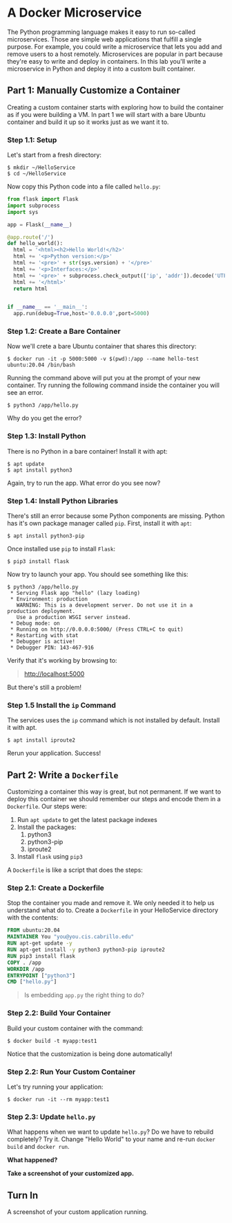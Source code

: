 # A Docker Microservice 

The Python programming language makes it easy to run so-called microservices. Those are simple web applications that fulfill a single purpose. For example, you could write a microservice that lets you add and remove users to a host remotely. Microservices are popular in part because they're easy to write and deploy in containers. In this lab you'll write a microservice in Python and deploy it into a custom built container. 

## Part 1: Manually Customize a Container 

Creating a custom container starts with exploring how to build the container as if you were building a VM. In part 1 we will start with a bare Ubuntu container and build it up so it works just as we want it to. 

### Step 1.1: Setup

Let's start from a fresh directory: 

```
$ mkdir ~/HelloService
$ cd ~/HelloService
```

Now copy this Python code into a file called `hello.py`:

```python
from flask import Flask
import subprocess
import sys

app = Flask(__name__)

@app.route('/')
def hello_world():
  html = '<html><h2>Hello World!</h2>'
  html += '<p>Python version:</p>'
  html += '<pre>' + str(sys.version) + '</pre>'
  html += '<p>Interfaces:</p>'
  html += '<pre>' + subprocess.check_output(['ip', 'addr']).decode('UTF-8') + '</pre>'
  html += '</html>'
  return html


if __name__ == '__main__':
  app.run(debug=True,host='0.0.0.0',port=5000)
```

### Step 1.2: Create a Bare Container 

Now we'll crete a bare Ubuntu container that shares this directory:

```
$ docker run -it -p 5000:5000 -v $(pwd):/app --name hello-test ubuntu:20.04 /bin/bash
```

Running the command above will put you at the prompt of your new container. Try running the following command inside the container you will see an error.

```
$ python3 /app/hello.py 
```

Why do you get the error? 

### Step 1.3: Install Python 

There is no Python in a bare container! Install it with apt:

```
$ apt update 
$ apt install python3 
```

Again, try to run the app. What error do you see now? 

### Step 1.4: Install Python Libraries 

There's still an error because some Python components are missing. Python has it's own package manager called `pip`. First, install it with `apt`:

```
$ apt install python3-pip 
```

Once installed use `pip` to install `Flask`: 

```
$ pip3 install flask 
```

Now try to launch your app. You should see something like this:

```
$ python3 /app/hello.py 
 * Serving Flask app "hello" (lazy loading)
 * Environment: production
   WARNING: This is a development server. Do not use it in a production deployment.
   Use a production WSGI server instead.
 * Debug mode: on
 * Running on http://0.0.0.0:5000/ (Press CTRL+C to quit)
 * Restarting with stat
 * Debugger is active!
 * Debugger PIN: 143-467-916
```

Verify that it's working by browsing to:

> [http://localhost:5000](http://localhost:5000)

But there's still a problem!

### Step 1.5 Install the `ip` Command 

The services uses the `ip` command which is not installed by default. Install it with apt.

```
$ apt install iproute2
```

Rerun your application. Success!

## Part 2: Write a `Dockerfile`

Customizing a container this way is great, but not permanent. If we want to deploy this container we should remember our steps and encode them in a `Dockerfile`. Our steps were:

1. Run `apt update` to get the latest package indexes
1. Install the packages:
    1. python3
    1. python3-pip 
    1. iproute2 
1. Install `flask` using `pip3` 

A `Dockerfile` is like a script that does the steps: 

### Step 2.1: Create a Dockerfile 

Stop the container you made and remove it. We only needed it to help us understand what do to. Create a `Dockerfile` in your HelloService directory with the contents:

```Dockerfile 
FROM ubuntu:20.04
MAINTAINER You "you@you.cis.cabrillo.edu"
RUN apt-get update -y
RUN apt-get install -y python3 python3-pip iproute2
RUN pip3 install flask
COPY . /app
WORKDIR /app
ENTRYPOINT ["python3"]
CMD ["hello.py"]
```

> Is embedding `app.py` the right thing to do? 

### Step 2.2: Build Your Container 

Build your custom container with the command:

```
$ docker build -t myapp:test1 
```

Notice that the customization is being done automatically!

### Step 2.2: Run Your Custom Container 

Let's try running your application: 

```
$ docker run -it --rm myapp:test1 
```

### Step 2.3: Update `hello.py`

What happens when we want to update `hello.py`? Do we have to rebuild completely? Try it. Change "Hello World" to your name and re-run `docker build` and `docker run`. 

**What happened?**

**Take a screenshot of your customized app.**

## Turn In 

A screenshot of your custom application running.
